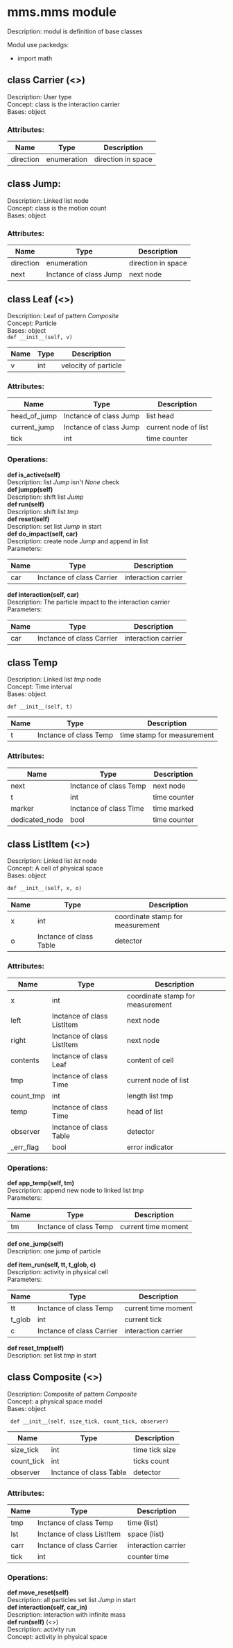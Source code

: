 # mms.mms module
Description: modul is definition of base classes  
  
Modul use packedgs:
- import math
  
  
## class Carrier  (<<Ontological Atom>>)  
Description: User type  
Concept: class is the interaction carrier  
Bases: object    
### Attributes:  
  
Name | Type | Description  
---- | ---- | ----------- 
direction | enumeration | direction in space


## class Jump:
Description: Linked list node  
Concept: class is the motion count  
Bases: object    
### Attributes:  
  
Name | Type | Description  
---- | ---- | ----------- 
direction | enumeration | direction in space
next | Inctance of class Jump | next node
  
## class Leaf  (<<Ontological Atom>>)  
Description: Leaf of pattern *Composite*  
Concept: Particle  
Bases: object    
`def __init__(self, v)`
  
Name | Type | Description  
---- | ---- | ----------- 
v | int | velocity of particle

### Attributes:  
  
Name | Type | Description  
---- | ---- | ----------- 
head_of_jump | Inctance of class Jump | list head
current_jump | Inctance of class Jump | current node of list
tick | int | time counter  
  
### Operations:  

**def is_active(self)**  
Description: list *Jump* isn't *None* check  
**def jumpp(self)**  
Description: shift list *Jump*  
**def run(self)**  
Description: shift list *tmp*  
**def reset(self)**  
Description: set list *Jump* in start   
**def do_impact(self, car)**  
Description: create node *Jump* and append in list   
Parameters:  
  
Name | Type | Description  
---- | ---- | ----------- 
car | Inctance of class Carrier | interaction carrier  
**def interaction(self, car)**  
Description: The particle impact to the interaction carrier   
Parameters:  
  
Name | Type | Description  
---- | ---- | ----------- 
car | Inctance of class Carrier | interaction carrier   
   

## class Temp  
Description: Linked list *tmp* node  
Concept: Time interval   
Bases: object    
   
`def __init__(self, t)` 
  
Name | Type | Description  
---- | ---- | -----------  
t | Inctance of class Temp | time stamp for measurement  
  
### Attributes:  
  
Name | Type | Description  
---- | ---- | ----------- 
next | Inctance of class Temp | next node  
t | int | time counter  
marker  | Inctance of class Time | time marked  
dedicated_node | bool | time counter  

## class ListItem (<<Ontological Space>>)  
Description: Linked list *lst* node  
Concept: A cell of physical space  
Bases: object    

`def __init__(self, x, o)`  
  
Name | Type | Description  
---- | ---- | ----------- 
x | int | coordinate stamp for measurement
o | Inctance of class Table | detector  
  
### Attributes:  
  
Name | Type | Description  
---- | ---- | ----------- 
x | int | coordinate stamp for measurement
left | Inctance of class ListItem | next node
right| Inctance of class ListItem | next node
contents| Inctance of class Leaf | content of cell
tmp| Inctance of class Time | current node of list 
count_tmp| int | length list tmp
temp | Inctance of class Time | head of list  
observer | Inctance of class Table | detector  
_err_flag | bool | error indicator  

### Operations:    
**def app_temp(self, tm)**  
Description: append new node to linked list *tmp*  
Parameters:  
  
Name | Type | Description  
---- | ---- | ----------- 
tm | Inctance of class Temp | current time moment  
**def one_jump(self)**  
Description: one jump of particle   
  
**def item_run(self, tt, t_glob, c)**  
Description: activity in physical cell  
Parameters:  
  
Name | Type | Description  
---- | ---- | ----------- 
tt | Inctance of class Temp | current time moment  
t_glob| int | current tick   
c | Inctance of class Carrier | interaction carrier   
  
**def reset_tmp(self)**  
Description: set list *tmp* in start   
    
    
## class Composite  (<<Ontological Category>>)
Description: Composite of pattern *Composite*  
Concept: a physical space model  
Bases: object    

` def __init__(self, size_tick, count_tick, observer)`  
  
Name | Type | Description  
---- | ---- | ----------- 
size_tick | int | time tick size  
count_tick | int | ticks count   
observer | Inctance of class Table | detector   
  
### Attributes:  
  
Name | Type | Description  
---- | ---- | ----------- 
tmp | Inctance of class Temp | time (list)  
lst | Inctance of class ListItem | space (list)   
carr | Inctance of class Carrier | interaction carrier  
tick | int | counter time  

### Operations:    
**def move_reset(self)**  
Description: all particles set list *Jump* in start   
**def interaction(self, car_in)**  
Description: interaction with  infinite mass  
**def run(self)**  (<<Exist>>)  
Description: activity run  
Concept: activity in physical space  


